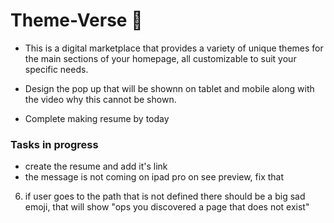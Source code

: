 # Theme-Verse 🌌 
- This is a digital marketplace that provides a variety of unique themes for the main sections of your homepage, all customizable to suit your specific needs.

- Design the pop up that will be shownn on tablet and mobile along with the video why this cannot be shown.
- Complete making resume by today

### Tasks in progress
- create the resume and add it's link
- the message is not coming on ipad pro on see preview, fix that
<!--
- Add snap scrolling to the various themes!!

- Add load more option for both homepage and themes, for home page there should be 1 theme at first and later there should be a load more button which will load 2 more themes, after the themes are loaded there should be see all button which will lead to themes button
- For the themes section, there shoud be 5 themes ( 1 shoe, 1 Ai, 1 payment, 2 restaurant) and the 3 load more will load 1 ai, and 2 restaurnat website

- Add a random border color which will move continously across the whole iframe that is embedded to make that look cool unless remove it
-->

6. if user goes to the path that is not defined there should be a big sad emoji, that will show "ops you discovered a page that does not exist"
